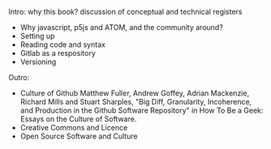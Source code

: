 Intro: why this book? discussion of conceptual and technical registers

- Why javascript, p5js and ATOM, and the community around? 
- Setting up
- Reading code and syntax
- Gitlab as a respository
- Versioning

Outro: 
- Culture of Github
Matthew Fuller, Andrew Goffey, Adrian Mackenzie, Richard Mills and Stuart Sharples, "Big Diff, Granularity, Incoherence, and Production in the Github Software Repository" in How To Be a Geek: Essays on the Culture of Software.
- Creative Commons and Licence
- Open Source Software and Culture